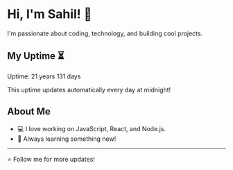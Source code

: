 # Hi, I'm Sahil! 👋

I'm passionate about coding, technology, and building cool projects.

## My Uptime ⏳
Uptime: 21 years 131 days

This uptime updates automatically every day at midnight!

## About Me
- 💻 I love working on JavaScript, React, and Node.js.
- 🎯 Always learning something new!

---

⭐️ Follow me for more updates!

